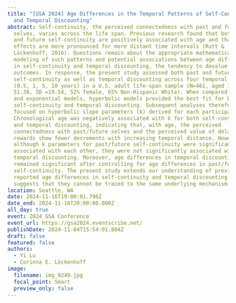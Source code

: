```yaml
---
title: "[GSA 2024] Age Differences in the Temporal Patterns of Self-Continuity
  and Temporal Discounting"
abstract: Self-continuity, the perceived connectedness with past and future
  selves, varies across the life span. Previous research found that both past
  and future self-continuity are positively associated with age and that such
  effects are more pronounced for more distant time intervals (Rutt &
  Löckenhoff, 2016). Questions remain about the appropriate mathematical
  modeling of such patterns and potential associations between age differences
  in self-continuity and temporal discounting, the tendency to devalue future
  outcomes. In response, the present study assessed both past and future
  self-continuity as well as temporal discounting across four temporal distances
  (0.5, 1, 5, 10 years) in a U.S. adult life-span sample (N=461, aged 18–96, M =
  51.38, SD =19.54, 52% female, 65% Non-Hispanic White). When compared to linear
  and exponential models, hyperbolic models provided the best fit for both
  self-continuity and temporal discounting. Subsequent analyses therefore
  focused on hyperbolic slope parameters (k) derived for each participant.
  Chronological age was negatively associated with k for both self-continuity
  and temporal discounting, indicating that, with age, the perceived
  connectedness with past/future selves and the perceived value of delayed
  rewards show fewer decrements with increasing temporal distance. However,
  although k parameters for past/future self-continuity were significantly
  associated with each other, they were not significantly associated with
  temporal discounting. Moreover, age differences in temporal discounting
  remained significant after controlling for age differences in past/future
  self-continuity. The present study extends our understanding of previously
  reported age differences in self-continuity and temporal discounting but
  suggests that they cannot be traced to the same underlying mechanism.
location: Seattle, WA
date: 2024-11-16T19:00:01.796Z
date_end: 2024-11-16T20:00:00.000Z
all_day: true
event: 2024 GSA Conference
event_url: https://gsa2024.eventscribe.net/
publishDate: 2024-11-04T15:54:01.804Z
draft: false
featured: false
authors:
  - Yi Lu
  - Corinna E. Löckenhoff
image:
  filename: img_9249.jpg
  focal_point: Smart
  preview_only: false
---
```

